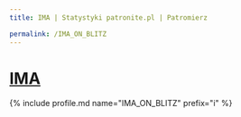 ```yaml
---
title: IMA | Statystyki patronite.pl | Patromierz

permalink: /IMA_ON_BLITZ
---
```


# [IMA](https://patronite.pl/IMA_ON_BLITZ)

{% include profile.md name="IMA_ON_BLITZ" prefix="i" %}
